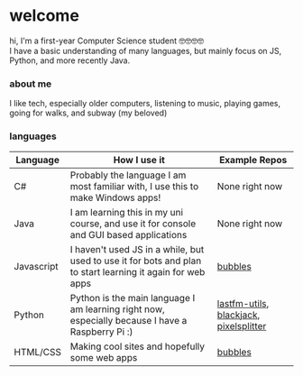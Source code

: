 # welcome

hi, I'm a first-year Computer Science student 🤓🤓🤓🤓<br>
I have a basic understanding of many languages, but mainly focus on JS, Python, and more recently Java.

### about me
I like tech, especially older computers, listening to music, playing games, going for walks, and subway (my beloved)

### languages
| Language             | How I use it                                                                                 | Example Repos                                                                                  |
|----------------------|----------------------------------------------------------------------------------------------|----------------------------------------------------------------------------------------|
| C#                   | Probably the language I am most familiar with, I use this to make Windows apps!              | None right now
| Java                 | I am learning this in my uni course, and use it for console and GUI based applications       | None right now
| Javascript           | I haven't used JS in a while, but used to use it for bots and plan to start learning it again for web apps                       | [bubbles](https://github.com/duh/bubbles)
| Python               | Python is the main language I am learning right now, especially because I have a Raspberry Pi :)                                                                           | [lastfm-utils](https://github.com/duh/lastfm-utils), [blackjack](https://github.com/duh/blackjack), [pixelsplitter](https://github.com/duh/pixelsplitter)                                                                        |
| HTML/CSS             | Making cool sites and hopefully some web apps | [bubbles](https://github.com/duh/bubbles)                                                                 |



<!--
**duh/duh** is a ✨ _special_ ✨ repository because its `README.md` (this file) appears on your GitHub profile.

Here are some ideas to get you started:

- 🔭 I’m currently working on ...kj
- 🌱 I’m currently learning ...
- 👯 I’m looking to collaborate on ...
- 🤔 I’m looking for help with ...
- 💬 Ask me about ...
- 📫 How to reach me: ...
- 😄 Pronouns: ...
- ⚡ Fun fact: ...
-->
